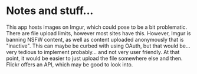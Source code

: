 # Notes and stuff...

This app hosts images on Imgur, which could pose to be a bit problematic. There are file upload limits, however most sites have this. However, Imgur is banning NSFW content, as well as content uploaded anonymously that is "inactive". This can maybe be curbed with using OAuth, but that would be... very tedious to implement probably... and not very user friendly. At that point, it would be easier to just upload the file somewhere else and then. Flickr offers an API, which may be good to look into.
